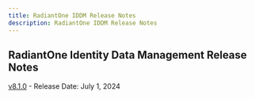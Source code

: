 ```yaml
---
title: RadiantOne IDDM Release Notes
description: RadiantOne IDDM Release Notes
---
```


## RadiantOne Identity Data Management Release Notes

[v8.1.0](../../maintenance/release-notes/iddm-8-1-0) - Release Date: July 1, 2024
